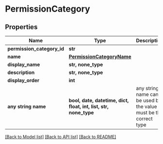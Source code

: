 # PermissionCategory


## Properties
Name | Type | Description | Notes
------------ | ------------- | ------------- | -------------
**permission_category_id** | **str** |  | [optional] 
**name** | [**PermissionCategoryName**](PermissionCategoryName.md) |  | [optional] 
**display_name** | **str, none_type** |  | [optional] 
**description** | **str, none_type** |  | [optional] 
**display_order** | **int** |  | [optional] 
**any string name** | **bool, date, datetime, dict, float, int, list, str, none_type** | any string name can be used but the value must be the correct type | [optional]

[[Back to Model list]](../README.md#documentation-for-models) [[Back to API list]](../README.md#documentation-for-api-endpoints) [[Back to README]](../README.md)


